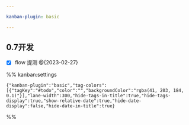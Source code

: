 ```yaml
---

kanban-plugin: basic

---
```


## 0.7开发

- [x] flow 提测 @{2023-02-27}




%% kanban:settings
```
{"kanban-plugin":"basic","tag-colors":[{"tagKey":"#todo","color":"","backgroundColor":"rgba(41, 203, 184, 0.1)"}],"lane-width":300,"hide-tags-in-title":true,"hide-tags-display":true,"show-relative-date":true,"hide-date-display":false,"hide-date-in-title":true}
```
%%